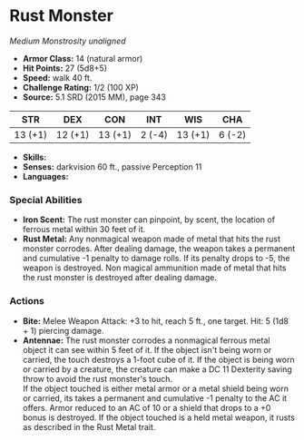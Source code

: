 # Rust Monster

*Medium* *Monstrosity* *unaligned*

- **Armor Class:** 14 (natural armor)
- **Hit Points:** 27 (5d8+5)
- **Speed:** walk 40 ft.
- **Challenge Rating:** 1/2 (100 XP)
- **Source:** 5.1 SRD (2015 MM), page 343

| STR | DEX | CON | INT | WIS | CHA |
| --- | --- | --- | --- | --- | --- |
| 13 (+1) | 12 (+1) | 13 (+1) | 2 (-4) | 13 (+1) | 6 (-2) |

- **Skills:** 
- **Senses:** darkvision 60 ft., passive Perception 11
- **Languages:** 

### Special Abilities

- **Iron Scent:** The rust monster can pinpoint, by scent, the location of ferrous metal within 30 feet of it.
- **Rust Metal:** Any nonmagical weapon made of metal that hits the rust monster corrodes. After dealing damage, the weapon takes a permanent and cumulative -1 penalty to damage rolls. If its penalty drops to -5, the weapon is destroyed. Non magical ammunition made of metal that hits the rust monster is destroyed after dealing damage.

### Actions

- **Bite:** Melee Weapon Attack: +3 to hit, reach 5 ft., one target. Hit: 5 (1d8 + 1) piercing damage.
- **Antennae:** The rust monster corrodes a nonmagical ferrous metal object it can see within 5 feet of it. If the object isn't being worn or carried, the touch destroys a 1-foot cube of it. If the object is being worn or carried by a creature, the creature can make a DC 11 Dexterity saving throw to avoid the rust monster's touch.<br>If the object touched is either metal armor or a metal shield being worn or carried, its takes a permanent and cumulative -1 penalty to the AC it offers. Armor reduced to an AC of 10 or a shield that drops to a +0 bonus is destroyed. If the object touched is a held metal weapon, it rusts as described in the Rust Metal trait.


